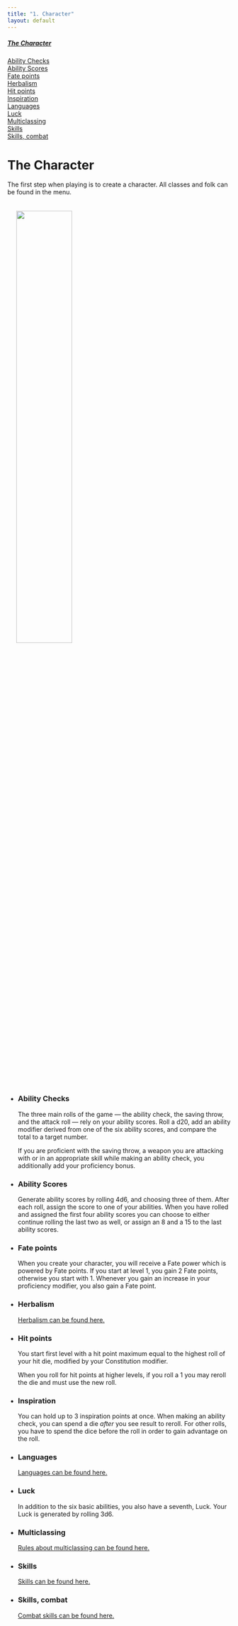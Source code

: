 ```yaml
---
title: "1. Character"
layout: default
---
```


<div class="toc">

##### <a href="#internal-character">The Character</a>
<a href="#internal-AbilityChecks">Ability Checks</a><br/>
<a href="#internal-AbilityScores">Ability Scores</a><br/>
<a href="#internal-Fatepoints">Fate points</a><br/>
<a href="1.1-herbalism.html">Herbalism</a><br/>
<a href="#internal-Hitpoints">Hit points</a><br/>
<a href="#internal-Inspiration">Inspiration</a><br/>
<a href="1.3-languages.html">Languages</a><br/>
<a href="#internal-Luck">Luck</a><br/>
<a href="1.5-multiclassing.html">Multiclassing</a><br/>
<a href="1.7-skills.html">Skills</a><br/>
<a href="1.8-skills_combat.html">Skills, combat</a><br/>

</div>


# <a class="internal-link" name="internal-character">The Character</a>

The first step when playing is to create a character. All classes and folk can be found in the menu.

<img src='../assets/images/characters.png' style='width:50%;padding:20px' />

<div class="columnsthree">

-   ### <a class="internal-link" name="internal-AbilityChecks">Ability Checks</a>
    The three main rolls of the game — the ability check, the saving throw, and the attack roll — rely on your ability scores. Roll a d20, add an ability modifier derived from one of the six ability scores, and compare the total to a target number.

    If you are proficient with the saving throw, a weapon you are attacking with or in an appropriate skill while making an ability check, you additionally add your proficiency bonus.

-   ### <a class="internal-link" name="internal-AbilityScores">Ability Scores</a>

    Generate ability scores by rolling 4d6, and choosing three of them. After each roll, assign the score to one of your abilities. When you have rolled and assigned the first four ability scores you can choose to either continue rolling the last two as well, or assign an 8 and a 15 to the last ability scores.

-   ### <a class="internal-link" name="internal-Fatepoints">Fate points</a>

    When you create your character, you will receive a Fate power which is powered by Fate points. If you start at level 1, you gain 2 Fate points, otherwise you start with 1. Whenever you gain an increase in your proficiency modifier, you also gain a Fate point.

-   ### Herbalism

    <a href="1.1-herbalism.html">Herbalism can be found here.</a>

-   ### <a class="internal-link" name="internal-Hitpoints">Hit points</a>

    You start first level with a hit point maximum equal to the highest roll of your hit die, modified by your Constitution modifier.

    When you roll for hit points at higher levels, if you roll a 1 you may reroll the die and must use the new roll.

-   ### <a class="internal-link" name="internal-Inspiration">Inspiration</a>

    You can hold up to 3 inspiration points at once. When making an ability check, you can spend a die *after* you see result to reroll. For other rolls, you have to spend the dice before the roll in order to gain advantage on the roll.

-   ### Languages

    <a href="1.3-languages.html">Languages can be found here.</a>

-   ### <a class="internal-link" name="internal-Luck">Luck</a>

    In addition to the six basic abilities, you also have a seventh, Luck. Your Luck is generated by rolling 3d6.

-   ### Multiclassing

    <a href="1.5-multiclassing.html">Rules about multiclassing can be found here.</a>

-   ### Skills

    <a href="1.7-skills.html">Skills can be found here.</a>

-   ### Skills, combat

    <a href="1.8-skills_combat.html">Combat skills can be found here.</a>

</div>

